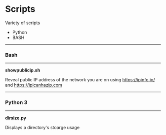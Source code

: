 # Scripts

Variety of scripts 
- Python
- BASH


---
### Bash
---
**showpublicip.sh**

  Reveal public IP address of the network you are on using https://ipinfo.io/ and https://ipicanhazip.com


---

### Python 3
---

**dirsize.py**

  Displays a directory's stoarge usage
